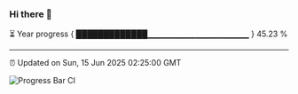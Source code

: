 ### Hi there 👋

⏳ Year progress { █████████████▁▁▁▁▁▁▁▁▁▁▁▁▁▁▁▁▁ } 45.23 %

---

⏰ Updated on Sun, 15 Jun 2025 02:25:00 GMT

![Progress Bar CI](https://github.com/DhruviPatel157/GitHub-Actions-Demo/workflows/Progress%20Bar%20CI/badge.svg)
